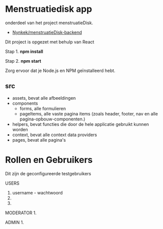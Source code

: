 # Menstruatiedisk app


onderdeel van het project menstruatieDisk.
- [Nynkek/menstruatieDisk-backend](https://github.com/Nynkek/menstruatieDisk-backend)

Dit project is opgezet met behulp van React

Stap 1. **npm install**

Stap 2. **npm start**

Zorg ervoor dat je Node.js en NPM geïnstalleerd hebt.

## src
- assets, bevat alle afbeeldingen
- components
    - forms, alle formulieren
    - pageItems, alle vaste pagina items (zoals header, footer, nav en alle pagina-opbouw-componenten.)
- helpers, bevat functies die door de hele applicatie gebruikt kunnen worden
- context, bevat alle context data providers
- pages, bevat alle pagina's

# Rollen en Gebruikers
Dit zijn de geconfigureerde testgebruikers

USERS
1. username - wachtwoord
2. 
3. 

MODERATOR
1. 

ADMIN
1. 
